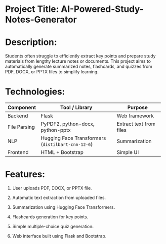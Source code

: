 # Project Title: AI-Powered-Study-Notes-Generator

# Description:
Students often struggle to efficiently extract key points and prepare study materials from lengthy lecture notes or documents. This project aims to automatically generate summarized notes, flashcards, and quizzes from PDF, DOCX, or PPTX files to simplify learning.

# Technologies:
| Component             | Tool / Library                                    | Purpose                   |
| --------------------- | ------------------------------------------------- | ------------------------- |
| Backend               | Flask                                             | Web framework             |
| File Parsing          | PyPDF2, python-docx, python-pptx                  | Extract text from files   |
| NLP                   | Hugging Face Transformers (`distilbart-cnn-12-6`) | Summarization             |
| Frontend              | HTML + Bootstrap                                  | Simple UI                 |

# Features:
1. User uploads PDF, DOCX, or PPTX file.

2. Automatic text extraction from uploaded files.

3. Summarization using Hugging Face Transformers.

4. Flashcards generation for key points.

5. Simple multiple-choice quiz generation.

6. Web interface built using Flask and Bootstrap.


